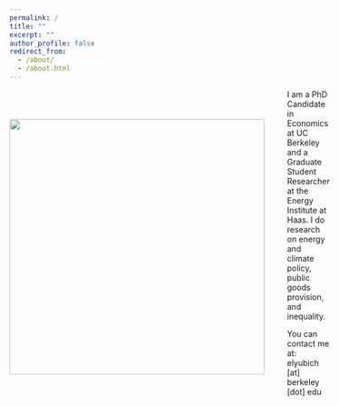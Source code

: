 ```yaml
---
permalink: /
title: ""
excerpt: ""
author_profile: false
redirect_from: 
  - /about/
  - /about.html
---
```


<div class="flex">
<img src="{{site.url}}/images/bio-photo.png" width="450" align="left" style="display: block; margin-right: 40px;" /> 
<div class="text">
I am a PhD Candidate in Economics at UC Berkeley and a Graduate Student Researcher at the Energy Institute at Haas. I do research on energy and climate policy, public goods provision, and inequality.


You can contact me at: elyubich [at] berkeley [dot] edu
</div>
</div>
<style>
  .flex {
    display: flex;
    max-width: 900px;
    margin: auto;
    align-items: center;
  }

  </style>